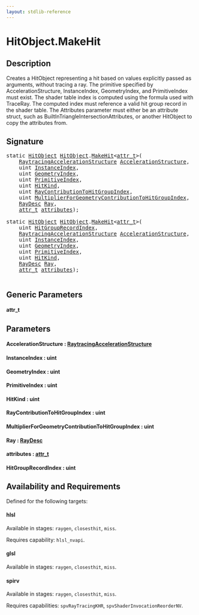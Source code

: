 ```yaml
---
layout: stdlib-reference
---
```


# HitObject\.MakeHit

## Description

Creates a HitObject representing a hit based on values explicitly passed as arguments, without
tracing a ray. The primitive specified by AccelerationStructure, InstanceIndex, GeometryIndex,
and PrimitiveIndex must exist. The shader table index is computed using the formula used with
TraceRay. The computed index must reference a valid hit group record in the shader table. The
Attributes parameter must either be an attribute struct, such as
BuiltInTriangleIntersectionAttributes, or another HitObject to copy the attributes from.




## Signature 

<pre>
<span class='code_keyword'>static</span> <a href="index.md" class="code_type">HitObject</a> <a href="index.md" class="code_type">HitObject</a>.<a href="makehit-04.md">MakeHit</a>&lt;<a href="makehit-04.md#typeparam-attr_t" class="code_type">attr_t</a>&gt;(
    <a href="../raytracingaccelerationstructure-0am/index.md" class="code_type">RaytracingAccelerationStructure</a> <a href="makehit-04.md#decl-AccelerationStructure" class="code_param">AccelerationStructure</a>,
    <span class="code_keyword">uint</span> <a href="makehit-04.md#decl-InstanceIndex" class="code_param">InstanceIndex</a>,
    <span class="code_keyword">uint</span> <a href="makehit-04.md#decl-GeometryIndex" class="code_param">GeometryIndex</a>,
    <span class="code_keyword">uint</span> <a href="makehit-04.md#decl-PrimitiveIndex" class="code_param">PrimitiveIndex</a>,
    <span class="code_keyword">uint</span> <a href="makehit-04.md#decl-HitKind" class="code_param">HitKind</a>,
    <span class="code_keyword">uint</span> <a href="makehit-04.md#decl-RayContributionToHitGroupIndex" class="code_param">RayContributionToHitGroupIndex</a>,
    <span class="code_keyword">uint</span> <a href="makehit-04.md#decl-MultiplierForGeometryContributionToHitGroupIndex" class="code_param">MultiplierForGeometryContributionToHitGroupIndex</a>,
    <a href="../raydesc-03/index.md" class="code_type">RayDesc</a> <a href="makehit-04.md#decl-Ray" class="code_param">Ray</a>,
    <a href="makehit-04.md#typeparam-attr_t" class="code_type">attr_t</a> <a href="makehit-04.md#decl-attributes" class="code_param">attributes</a>);

<span class='code_keyword'>static</span> <a href="index.md" class="code_type">HitObject</a> <a href="index.md" class="code_type">HitObject</a>.<a href="makehit-04.md">MakeHit</a>&lt;<a href="makehit-04.md#typeparam-attr_t" class="code_type">attr_t</a>&gt;(
    <span class="code_keyword">uint</span> <a href="makehit-04.md#decl-HitGroupRecordIndex" class="code_param">HitGroupRecordIndex</a>,
    <a href="../raytracingaccelerationstructure-0am/index.md" class="code_type">RaytracingAccelerationStructure</a> <a href="makehit-04.md#decl-AccelerationStructure" class="code_param">AccelerationStructure</a>,
    <span class="code_keyword">uint</span> <a href="makehit-04.md#decl-InstanceIndex" class="code_param">InstanceIndex</a>,
    <span class="code_keyword">uint</span> <a href="makehit-04.md#decl-GeometryIndex" class="code_param">GeometryIndex</a>,
    <span class="code_keyword">uint</span> <a href="makehit-04.md#decl-PrimitiveIndex" class="code_param">PrimitiveIndex</a>,
    <span class="code_keyword">uint</span> <a href="makehit-04.md#decl-HitKind" class="code_param">HitKind</a>,
    <a href="../raydesc-03/index.md" class="code_type">RayDesc</a> <a href="makehit-04.md#decl-Ray" class="code_param">Ray</a>,
    <a href="makehit-04.md#typeparam-attr_t" class="code_type">attr_t</a> <a href="makehit-04.md#decl-attributes" class="code_param">attributes</a>);

</pre>

## Generic Parameters

####  <a id="typeparam-attr_t"></a>attr\_t

## Parameters

####  <a id="decl-AccelerationStructure"></a>AccelerationStructure  : [RaytracingAccelerationStructure](../raytracingaccelerationstructure-0am/index.md)
####  <a id="decl-InstanceIndex"></a>InstanceIndex  : uint
####  <a id="decl-GeometryIndex"></a>GeometryIndex  : uint
####  <a id="decl-PrimitiveIndex"></a>PrimitiveIndex  : uint
####  <a id="decl-HitKind"></a>HitKind  : uint
####  <a id="decl-RayContributionToHitGroupIndex"></a>RayContributionToHitGroupIndex  : uint
####  <a id="decl-MultiplierForGeometryContributionToHitGroupIndex"></a>MultiplierForGeometryContributionToHitGroupIndex  : uint
####  <a id="decl-Ray"></a>Ray  : [RayDesc](../raydesc-03/index.md)
####  <a id="decl-attributes"></a>attributes  : [attr\_t](makehit-04.md#typeparam-attr_t)
####  <a id="decl-HitGroupRecordIndex"></a>HitGroupRecordIndex  : uint

## Availability and Requirements

Defined for the following targets:

#### hlsl
Available in stages: `raygen`, `closesthit`, `miss`.

Requires capability: `hlsl_nvapi`.
#### glsl
Available in stages: `raygen`, `closesthit`, `miss`.

#### spirv
Available in stages: `raygen`, `closesthit`, `miss`.

Requires capabilities: `spvRayTracingKHR`, `spvShaderInvocationReorderNV`.



<script>
// Fix .md links to .html when on ReadTheDocs
if (window.location.hostname.includes('readthedocs') || 
    window.location.hostname.includes('rtfd.io')) {
  document.addEventListener('DOMContentLoaded', function() {
    const links = document.querySelectorAll('a');
    links.forEach(link => {
      if (link.getAttribute('href') && link.getAttribute('href').endsWith('.md')) {
        link.href = link.href.replace(/\.md($|#|\?)/, '.html$1');
      }
    });
  });
}
</script>
